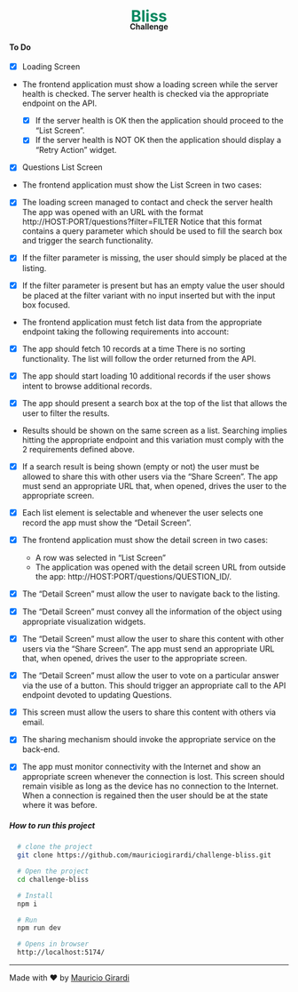 <div align="center">
<h1 style="color: #00875F">Bliss</h1>
<h4 style="margin-top: -26px">Challenge</h4>
</div>

#### To Do

- [x] Loading Screen
- The frontend application must show a loading screen while the server health is checked. The server health is checked via the appropriate endpoint on the API.

  - [x] If the server health is OK then the application should proceed to the “List Screen”.
  - [x] If the server health is NOT OK then the application should display a “Retry Action” widget.

- [x] Questions List Screen
- The frontend application must show the List Screen in two cases:

- [x] The loading screen managed to contact and check the server health
      The app was opened with an URL with the format
      http://HOST:PORT/questions?filter=FILTER
      Notice that this format contains a query parameter which should be used to fill the search box and trigger the search functionality.

- [x] If the filter parameter is missing, the user should simply be placed at the listing.

- [x] If the filter parameter is present but has an empty value the user should be placed at the filter variant with no input inserted but with the input box focused.

- The frontend application must fetch list data from the appropriate endpoint taking the following requirements into account:

- [x] The app should fetch 10 records at a time
      There is no sorting functionality. The list will follow the order returned from the API.

- [x] The app should start loading 10 additional records if the user shows intent to browse additional records.

- [x] The app should present a search box at the top of the list that allows the user to filter the results.

- Results should be shown on the same screen as a list. Searching implies hitting the appropriate endpoint and this variation must comply with the 2 requirements defined above.

- [x] If a search result is being shown (empty or not) the user must be allowed to share this with other users via the “Share Screen”. The app must send an appropriate URL that, when opened, drives the user to the appropriate screen.

- [x] Each list element is selectable and whenever the user selects one record the app must show the “Detail Screen”.

- [x] The frontend application must show the detail screen in two cases:

  - A row was selected in “List Screen”
  - The application was opened with the detail screen URL from outside the app: http://HOST:PORT/questions/QUESTION_ID/.

- [x] The “Detail Screen” must allow the user to navigate back to the listing.

- [x] The “Detail Screen” must convey all the information of the object using appropriate visualization widgets.

- [x] The “Detail Screen” must allow the user to share this content with other users via the “Share Screen”. The app must send an appropriate URL that, when opened, drives the user to the appropriate screen.

- [x] The “Detail Screen” must allow the user to vote on a particular answer via the use of a button. This should trigger an appropriate call to the API endpoint devoted to updating Questions.

- [x] This screen must allow the users to share this content with others via email.

- [x] The sharing mechanism should invoke the appropriate service on the back-end.

- [x] The app must monitor connectivity with the Internet and show an appropriate screen whenever the connection is lost. This screen should remain visible as long as the device has no connection to the Internet. When a connection is regained then the user should be at the state where it was before.

##### How to run this project

```bash
  # clone the project
  git clone https://github.com/mauriciogirardi/challenge-bliss.git

  # Open the project
  cd challenge-bliss

  # Install
  npm i

  # Run
  npm run dev

  # Opens in browser
  http://localhost:5174/
```

---

Made with :heart: by [Mauricio Girardi](https://www.linkedin.com/in/mauricio-girardi)
